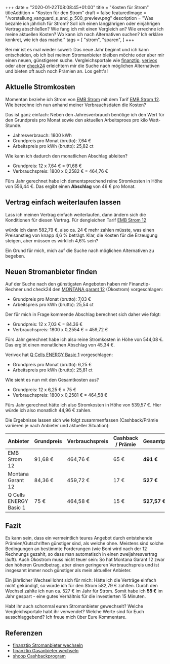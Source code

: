 +++
date = "2020-01-22T08:08:45+01:00"
title = "Kosten für Strom"
titleAddition = "Kosten für den Strom"
draft = false
featuredImage = "/vorstellung_vanguard_s_and_p_500_preview.png"
description = "Was bezahle ich jährlich für Strom? Soll ich einen langjährigen oder einjährigen Vertrag abschließen? Wie fang ich mit einen Vergleich an? Wie errechne ich meine aktuellen Kosten? Wo kann ich nach Alternativen suchen? Ich erkläre konkret, wie ich das mache."
tags = [
    "strom",
    "sparen",
]
+++

Bei mir ist es mal wieder soweit: Das neue Jahr beginnt und ich kann entscheiden, ob ich bei meinen Stromanbieter
bleiben möchte oder aber mir einen neuen, günstigeren suche. Vergleichsportale wie [finanztip](https://www.finanztip.de/stromanbieter-wechseln/ "finanztip"),
[verivox](https://www.verivox.de/ "verivox") oder aber
[check24](https://www.check24.de/ "check24") erleichtern mir die Suche nach möglichen Alternativen und bieten oft auch noch Prämien an. Los geht's!


## Aktuelle Stromkosten

Momentan beziehe ich Strom von [EMB Strom](https://www.emb-gmbh.de/ "EMB Strom") mit dem Tarif [EMB Strom 12](https://www.emb-gmbh.de/privatkunden/aktion/stromwechsel "EMB Strom 12"). Wie berechne ich nun anhand meiner Verbrauchsdaten die Kosten?

Das ist ganz einfach: Neben den Jahresverbrauch benötige
ich den Wert für den Grundpreis pro Monat sowie den aktuellen Arbeitsproes pro kilo Watt-Stunde.


- Jahresverbrauch: 1800 kWh
- Grundpreis pro Monat (brutto): 7,64 €
- Arbeitspreis pro kWh (brutto): 25,82 ct


Wie kann ich dadurch den monatlichen Abschlag ableiten?


- Grundpreis: 12 x 7,64 € = 91,68 €
- Verbrauchspreis: 1800 x 0,2582 € = 464,76 €


Fürs Jahr gerechnet habe ich dementsprechend reine Stromkosten in Höhe von 556,44 €. Das ergibt einen **Abschlag** von 46 € pro Monat.


## Vertrag einfach weiterlaufen lassen

Lass ich meinen Vertrag einfach weiterlaufen, dann ändern sich die Konditionen für diesen Vertrag. Für dengleichen Tarif
 [EMB Strom 12](https://www.emb-gmbh.de/privatkunden/produktergebnisseite "EMB Strom 12")


würde ich dann 582,79 €, also ca. 24 € mehr zahlen müsste, was einen Preisanstieg von knapp 4,6 % beträgt. Klar, die
Kosten für die Erzeugung steigen, aber müssen es wirklich 4,6% sein?


Ein Grund für mich, mich auf die Suche nach möglichen Alternativen zu begeben.


## Neuen Stromanbieter finden

Auf der Suche nach den günstigsten Angeboten haben mir Finanztip-Rechner und check24 den [MONTANA garant 12](https://www.montana-energie.de/privatkunden/strom/stromtarife/ "MONTANA garant 12") (Ökostrom) vorgeschlagen:


- Grundpreis pro Monat (brutto): 7,03 €
- Arbeitspreis pro kWh (brutto): 25,54 ct


Der für mich in Frage kommende Abschlag berechnet sich daher wie folgt:


- Grundpreis: 12 x 7,03 € = 84.36 €
- Verbrauchspreis: 1800 x 0,2554 € = 459,72 €


Fürs Jahr gerechnet habe ich also reine Stromkosten in Höhe von 544,08 €. Das ergibt einen monatlichen Abschlag von 45,34 €.


Verivox hat [Q Cells ENERGY Basic 1](https://www.gruenwelt.de/gruenstrom-classic.html "Grünwelt grünstrom classic")
vorgeschlagen:


- Grundpreis pro Monat (brutto): 6,25 €
- Arbeitspreis pro kWh (brutto): 25,81 ct


Wie sieht es nun mit den Gesamtkosten aus?


- Grundpreis: 12 x 6,25 € = 75 €
- Verbrauchspreis: 1800 x 0,2581 € = 464,58 €


Fürs Jahr gerechnet hätte ich also Stromkosten in Höhe von 539,57 €. Hier würde ich also monatlich 44,96 € zahlen.


Die Ergebnisse lassen sich wie folgt zusammenfassen (Cashback/Prämie variieren je nach Anbieter und aktueller Situation):


Anbieter                | Grundpreis | Verbrauchspreis | Cashback / Prämie | Gesamtpreis  | monatlicher Abschlag
:---------------------- | ---------- | --------------- | ----------------- | ------------ | -------------------
EMB Strom 12            | 91,68 €    | 464,76 €        | 65 €              | **491 €**    | 40
Montana Garant 12       | 84,36 €    | 459,72 €        | 17 €              | **527 €**    | 43,92
Q Cells ENERGY Basic 1  | 75 €       | 464,58 €        | 15 €              | **527,57 €** | 43,96



## Fazit

Es kann sein, dass ein vermeintlich teures Angebot durch entstehende Prämien/Gutschriften günstiger sind, als welche
ohne. Meistens sind solche Bedingungen an bestimmte Forderungen (wie Boni wird nach der 12 Rechnungs gezahlt, so dass
man automatisch in einen zweijahresvertrag läuft). Auch Ökostrom muss nicht teuer sein: So hat Montana Garant 12 zwar
den höheren Grundbetrag, aber einen geringeren Verbrauchspreis und ist insgesamt immer noch günstiger als mein
aktueller Anbieter.


Ein jährlicher Wechsel lohnt sich für mich: Hätte ich die Verträge einfach nicht gekündigt, so würde ich für den Strom 582,79 € zahlten.
Durch den Wechsel zahlte ich nun ca. 527 € im Jahr für Strom. Somit habe ich **55 €** im Jahr gespart - eine gutes
Verhältnis für die investierten 15 Minuten.


Habt ihr auch schonmal euren Stromanbieter gewechselt? Welche Vergleichsportale habt ihr verwendet? Welche Werte
sind für Euch ausschlaggebend? Ich freue mich über Eure Kommentare.


## Referenzen

- [finanztip Stromanbieter wechseln](https://www.finanztip.de/stromanbieter-wechseln/ "finanztip Stromanbieter wechseln")
- [finanztip Gasanbieter wechseln](https://www.finanztip.de/gaspreisvergleich/gasanbieter-wechseln/ "finanztip Gasanbieter wechseln")
- [shoop Cashbackprogram](https://www.shoop.de/ "shoop Cashbackprogram")

